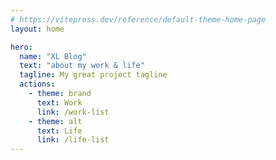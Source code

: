```yaml
---
# https://vitepress.dev/reference/default-theme-home-page
layout: home

hero:
  name: "XL Blog"
  text: "about my work & life"
  tagline: My great project tagline
  actions:
    - theme: brand
      text: Work
      link: /work-list
    - theme: alt
      text: Life
      link: /life-list
---
```


